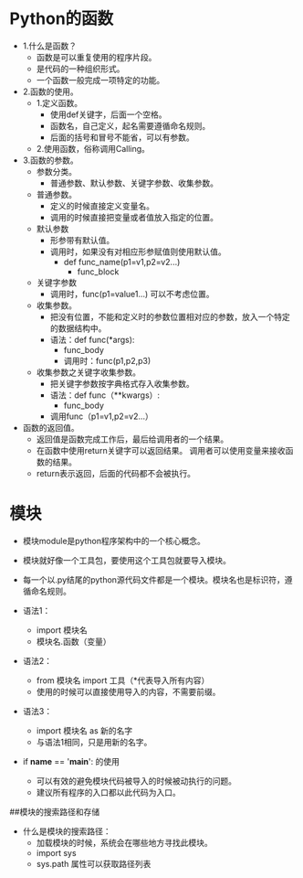# Python的函数
- 1.什么是函数？
    - 函数是可以重复使用的程序片段。
    - 是代码的一种组织形式。
    - 一个函数一般完成一项特定的功能。
- 2.函数的使用。
    - 1.定义函数。
        - 使用def关键字，后面一个空格。
        - 函数名，自己定义，起名需要遵循命名规则。
        - 后面的括号和冒号不能省，可以有参数。
    - 2.使用函数，俗称调用Calling。    
- 3.函数的参数。
    - 参数分类。
        - 普通参数、默认参数、关键字参数、收集参数。
    - 普通参数。
        - 定义的时候直接定义变量名。
        - 调用的时候直接把变量或者值放入指定的位置。
    - 默认参数
        - 形参带有默认值。
        - 调用时，如果没有对相应形参赋值则使用默认值。
            - def func_name(p1=v1,p2=v2...)
                - func_block
    - 关键字参数
        - 调用时，func(p1=value1...)  可以不考虑位置。 
    - 收集参数。
        - 把没有位置，不能和定义时的参数位置相对应的参数，放入一个特定的数据结构中。
        - 语法：def func(*args):
            - func_body
            - 调用时：func(p1,p2,p3)
    - 收集参数之关键字收集参数。
        - 把关键字参数按字典格式存入收集参数。
        - 语法：def func（**kwargs）:
            - func_body
        - 调用func（p1=v1,p2=v2...）
- 函数的返回值。
    - 返回值是函数完成工作后，最后给调用者的一个结果。
    - 在函数中使用return关键字可以返回结果。 调用者可以使用变量来接收函数的结果。      
    - return表示返回，后面的代码都不会被执行。
    
# 模块
- 模块module是python程序架构中的一个核心概念。
- 模块就好像一个工具包，要使用这个工具包就要导入模块。
- 每一个以.py结尾的python源代码文件都是一个模块。模块名也是标识符，遵循命名规则。
- 语法1：
    - import 模块名
    - 模块名.函数（变量） 
- 语法2：
    - from 模块名 import 工具（*代表导入所有内容）
    - 使用的时候可以直接使用导入的内容，不需要前缀。
- 语法3：
    - import 模块名 as 新的名字
    - 与语法1相同，只是用新的名字。
    
- if __name__ == '__main__': 的使用
    - 可以有效的避免模块代码被导入的时候被动执行的问题。
    - 建议所有程序的入口都以此代码为入口。
    
##模块的搜索路径和存储
- 什么是模块的搜索路径：
    - 加载模块的时候，系统会在哪些地方寻找此模块。
    - import sys
    - sys.path 属性可以获取路径列表
    